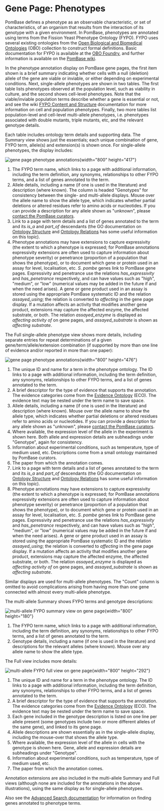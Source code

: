 # Gene Page: Phenotypes

PomBase defines a phenotype as an observable characteristic, or set of
characteristics, of an organism that results from the interaction of its
genotype with a given environment. In PomBase, phenotypes are annotated
using terms from the Fission Yeast Phenotype Ontology (FYPO). FYPO uses
several existing ontologies from the [Open Biological and Biomedical
Ontologies](http://obofoundry.org/) (OBO) collection to construct formal
definitions. Basic documentation for FYPO is available at the [OBO
Foundry](http://obofoundry.org/cgi-bin/detail.cgi?id=fypo), and further
information is available on the [PomBase
wiki](http://curation.pombase.org/pombase-trac/wiki/FissionYeastPhenotypeOntology).

In the phenotype annotation display on PomBase gene pages, the first
item shown is a brief summary indicating whether cells with a null
(deletion) allele of the gene are viable or inviable, or either
depending on experimental conditions. Next, single-allele phenotypes are
shown in two tables. The first table lists phenotypes observed at the
population level, such as viability in culture, and the second shows
cell-level phenotypes. Note that the viable/inviable population terms
describe whether a gene is essential or not, and see the wiki [FYPO
Content and
Structure](http://curation.pombase.org/pombase-trac/wiki/FYPOContentStructure)
documentation for more information on cell and population phenotypes.
Finally, two more tables list population-level and cell-level
multi-allele phenotypes, i.e. phenotypes associated with double mutants,
triple mutants, etc, and the relevant genotype details.

Each table includes ontology term details and supporting data. The
Summary view shows just the essentials; each unique combination of gene,
FYPO term, allele(s) and extension(s) is shown once. For single-allele
phenotypes, the display includes:

![gene page phenotype
annotations](/sites/pombase.org/files/images/single_fypo_gene_page_summary.png "single-allele FYPO summary on gene page"){width="800"
height="417"}

1.  The FYPO term name, which links to a page with additional
    information, including the term definition, any synonyms,
    relationships to other FYPO terms, and a list of genes annotated to
    the term.
2.  Allele details, including a name (if one is used in the literature)
    and description (where known). The column is headed "Genotypes" for
    consistency between the single- and multi-allele displays. Mouse
    over the allele name to show the allele type, which indicates
    whether partial deletions or altered residues refer to amino acids
    or nucleotides. If you can provide a description for any allele
    shown as "unknown", please [contact the PomBase
    curators](mailto:helpdesk@pombase.org).
3.  Link to a page with term details and a list of genes annotated to
    the term and its *is\_a* and *part\_of* descendants (the GO
    documentation on [Ontology
    Structure](http://www.geneontology.org/GO.ontology.structure.shtml)
    and [Ontology
    Relations](http://www.geneontology.org/GO.ontology.relations.shtml)
    has some useful information on this topic).
4.  Phenotype annotations may have extensions to capture expressivity
    (the extent to which a phenotype is expressed; for PomBase
    annotations expressivity extensions are often used to capture
    information about phenotype severity) or penetrance (proportion of a
    population that shows the phenotype), or to document which gene or
    protein used in an assay for level, localisation, etc. *S. pombe*
    genes link to PomBase gene pages. Expressivity and penetrance use
    the relations *has\_expressivity* and *has\_penetrance*
    respectively, and can have values such as "high", "medium", or "low"
    (numerical values may be added in the future if and when the need
    arises). A gene or gene product used in an assay is stored using the
    appropriate PomBase systematic ID and the relation *assayed\_using*;
    the relation is converted to *affecting* in the gene page display.
    If a mutation affects an activity that modifies another gene
    product, extensions may capture the affected enzyme, the affected
    substrate, or both. The relation *assayed\_enzyme* is displayed as
    *affecting activity of* on gene pages, and *assayed\_substrate* is
    shown as *affecting substrate*.

The Full single-allele phenotype view shows more details, including
separate entries for repeat determinations of a given
gene/term/allele/extension combination (if supported by more than one
line of evidence and/or reported in more than one paper):

![gene page phenotype
annotations](/sites/pombase.org/files/images/single_fypo_gene_page_full.png "single-allele FYPO full view on gene page"){width="800"
height="476"}

1.  The unique ID and name for a term in the phenotype ontology. The ID
    links to a page with additional information, including the term
    definition, any synonyms, relationships to other FYPO terms, and a
    list of genes annotated to the term.
2.  A brief descriptor for the type of evidence that supports the
    annotation. The evidence categories come from the [Evidence
    Ontology](http://www.evidenceontology.org/) (ECO). The evidence text
    may be nested under the term name to save space.
3.  Allele details, including a name (if one is used in the literature)
    and description (where known). Mouse over the allele name to show
    the allele type, which indicates whether partial deletions or
    altered residues refer to amino acids or nucleotides. If you can
    provide a description for any allele shown as "unknown", please
    [contact the PomBase curators](mailto:helpdesk@pombase.org).
4.  Where available, the expression level of the allele in the
    experiment is shown here. Both allele and expression details are
    subheadings under "Genotype", again for consistency.
5.  Information about experimental conditions, such as temperature, type
    of medium used, etc. Descriptions come from a small ontology
    maintained by PomBase curators.
6.  The paper from which the annotation comes.
7.  Link to a page with term details and a list of genes annotated to
    the term and its *is\_a* and *part\_of* descendants (the GO
    documentation on [Ontology
    Structure](http://www.geneontology.org/GO.ontology.structure.shtml)
    and [Ontology
    Relations](http://www.geneontology.org/GO.ontology.relations.shtml)
    has some useful information on this topic).
8.  Phenotype annotations may have extensions to capture expressivity
    (the extent to which a phenotype is expressed; for PomBase
    annotations expressivity extensions are often used to capture
    information about phenotype severity) or penetrance (proportion of a
    population that shows the phenotype), or to document which gene or
    protein used in an assay for level, localisation, etc. *S. pombe*
    genes link to PomBase gene pages. Expressivity and penetrance use
    the relations *has\_expressivity* and *has\_penetrance*
    respectively, and can have values such as "high", "medium", or "low"
    (numerical values may be added in the future if and when the need
    arises). A gene or gene product used in an assay is stored using the
    appropriate PomBase systematic ID and the relation *assayed\_using*;
    the relation is converted to *affecting* in the gene page display.
    If a mutation affects an activity that modifies another gene
    product, extensions may capture the affected enzyme, the affected
    substrate, or both. The relation *assayed\_enzyme* is displayed as
    *affecting activity of* on gene pages, and *assayed\_substrate* is
    shown as *affecting substrate*.

Similar displays are used for multi-allele phenotypes. The "Count"
column is omitted to avoid complications arising from having more than
one gene connected with almost every multi-allele phenotype.

The multi-allele Summary shows FYPO terms and genotype descriptions:

![multi-allele FYPO summary view on gene
page](/sites/pombase.org/files/resize/images/multi_fypo_gene_page_summary-800x180.png){width="800"
height="180"}

1.  The FYPO term name, which links to a page with additional
    information, including the term definition, any synonyms,
    relationships to other FYPO terms, and a list of genes annotated to
    the term.
2.  Genotype details, including a name (if one is used in the
    literature) and descriptions for the relevant alleles (where known).
    Mouse over any allele name to show the allele type.

The Full view includes more details:

![multi-allele FYPO full view on gene
page](/sites/pombase.org/files/resize/images/multi_fypo_gene_page_full-800x292.png){width="800"
height="292"}

1.  The unique ID and name for a term in the phenotype ontology. The ID
    links to a page with additional information, including the term
    definition, any synonyms, relationships to other FYPO terms, and a
    list of genes annotated to the term.
2.  A brief descriptor for the type of evidence that supports the
    annotation. The evidence categories come from the [Evidence
    Ontology](http://www.evidenceontology.org/) (ECO). The evidence text
    may be nested under the term name to save space.
3.  Each gene included in the genotype description is listed on one line
    per allele present (some genotypes include two or more different
    alleles of the same gene), and linked to its gene page.
4.  Allele descriptions are shown essentially as in the single-allele
    display, including the mouse-over that shows the allele type.
5.  Where available, the expression level of the allele in cells with
    the genotype is shown here. Gene, allele and expression details are
    subheadings under "Genotype".
6.  Information about experimental conditions, such as temperature, type
    of medium used, etc.
7.  The paper from which the annotation comes.

Annotation extensions are also included in the multi-allele Summary and
Full views (although none are included for the annotations in the above
illustrations), using the same display as for single-allele phenotypes.

Also see the [Advanced Search
documentation](/documentation/advanced-search-documentation) for
information on finding genes annotated to phenotype terms.
